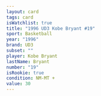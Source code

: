 ```yaml
---
layout: card
tags: card
isWatchlist: true
title: "1996 UD3 Kobe Bryant #19"
sport: Basketball
year: "1996"
brand: UD3
subset: ""
player: Kobe Bryant
lastName: Bryant
number: "19"
isRookie: true
condition: NM-MT +
value: 30
---
```

